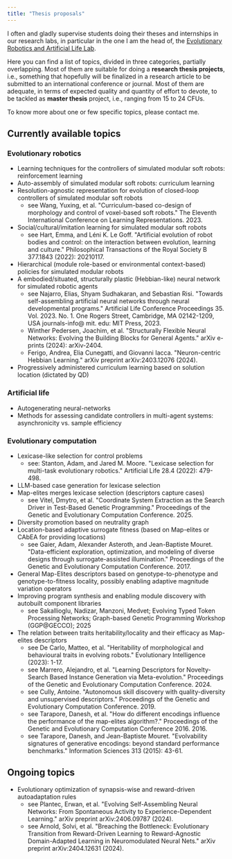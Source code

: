 ```yaml
---
title: "Thesis proposals"
---
```


I often and gladly supervise students doing their theses and internships in our research labs, in particular in the one I am the head of, the [Evolutionary Robotics and Artificial Life Lab](https://erallab.inginf.units.it).

Here you can find a list of topics, divided in three categories, partially overlapping.
Most of them are suitable for doing a **research thesis projects**, i.e., something that hopefully will be finalized in a research article to be submitted to an international conference or journal.
Most of them are adequate, in terms of expected quality and quantity of effort to devote, to be tackled as **master thesis** project, i.e., ranging from 15 to 24 CFUs.

To know more about one or few specific topics, please contact me.

## Currently available topics

### Evolutionary robotics
- Learning techniques for the controllers of simulated modular soft robots: reinforcement learning
- Auto-assembly of simulated modular soft robots: curriculum learning
- Resolution-agnostic representation for evolution of closed-loop controllers of simulated modular soft robots
  - see Wang, Yuxing, et al. "Curriculum-based co-design of morphology and control of voxel-based soft robots." The Eleventh International Conference on Learning Representations. 2023.
- Social/cultural/imitation learning for simulated modular soft robots
  - see Hart, Emma, and Léni K. Le Goff. "Artificial evolution of robot bodies and control: on the interaction between evolution, learning and culture." Philosophical Transactions of the Royal Society B 377.1843 (2022): 20210117.
- Hierarchical (module role-based or environmental context-based) policies for simulated modular robots
- A embodied/situated, structurally plastic (Hebbian-like) neural network for simulated robotic agents
  - see Najarro, Elias, Shyam Sudhakaran, and Sebastian Risi. "Towards self-assembling artificial neural networks through neural developmental programs." Artificial Life Conference Proceedings 35. Vol. 2023. No. 1. One Rogers Street, Cambridge, MA 02142-1209, USA journals-info@ mit. edu: MIT Press, 2023.
  - Winther Pedersen, Joachim, et al. "Structurally Flexible Neural Networks: Evolving the Building Blocks for General Agents." arXiv e-prints (2024): arXiv-2404.
  - Ferigo, Andrea, Elia Cunegatti, and Giovanni Iacca. "Neuron-centric Hebbian Learning." arXiv preprint arXiv:2403.12076 (2024).
- Progressively administered curriculum learning based on solution location (dictated by QD)

### Artificial life
- Autogenerating neural-networks
- Methods for assessing candidate controllers in multi-agent systems: asynchronicity vs. sample efficiency

### Evolutionary computation
- Lexicase-like selection for control problems
  - see: Stanton, Adam, and Jared M. Moore. "Lexicase selection for multi-task evolutionary robotics." Artificial Life 28.4 (2022): 479-498.
- LLM-based case generation for lexicase selection
- Map-elites merges lexicase selection (descriptors capture cases)
  - see Vitel, Dmytro, et al. "Coordinate System Extraction as the Search Driver in Test-Based Genetic Programming." Proceedings of the Genetic and Evolutionary Computation Conference. 2025.
- Diversity promotion based on neutrality graph
- Location-based adaptive surrogate fitness (based on Map-elites or CAbEA for providing locations)
  - see Gaier, Adam, Alexander Asteroth, and Jean-Baptiste Mouret. "Data-efficient exploration, optimization, and modeling of diverse designs through surrogate-assisted illumination." Proceedings of the Genetic and Evolutionary Computation Conference. 2017.
- General Map-Elites descriptors based on genotype-to-phenotype and genotype-to-fitness locality, possibly enabling adaptive magnitude variation operators
- Improving program synthesis and enabling module discovery with autobuilt component libraries
  - see Sakallioglu, Nadizar, Manzoni, Medvet; Evolving Typed Token Processing Networks; Graph-based Genetic Programming Workshop (GGP@GECCO); 2025
- The relation between traits heritability/locality and their efficacy as Map-elites descriptors
  - see De Carlo, Matteo, et al. "Heritability of morphological and behavioural traits in evolving robots." Evolutionary Intelligence (2023): 1-17.
  - see Marrero, Alejandro, et al. "Learning Descriptors for Novelty-Search Based Instance Generation via Meta-evolution." Proceedings of the Genetic and Evolutionary Computation Conference. 2024.
  - see Cully, Antoine. "Autonomous skill discovery with quality-diversity and unsupervised descriptors." Proceedings of the Genetic and Evolutionary Computation Conference. 2019.
  - see Tarapore, Danesh, et al. "How do different encodings influence the performance of the map-elites algorithm?." Proceedings of the Genetic and Evolutionary Computation Conference 2016. 2016.
  - see Tarapore, Danesh, and Jean-Baptiste Mouret. "Evolvability signatures of generative encodings: beyond standard performance benchmarks." Information Sciences 313 (2015): 43-61.

## Ongoing topics
- Evolutionary optimization of synapsis-wise and reward-driven autoadaptation rules
  - see Plantec, Erwan, et al. "Evolving Self-Assembling Neural Networks: From Spontaneous Activity to Experience-Dependent Learning." arXiv preprint arXiv:2406.09787 (2024).
  - see Arnold, Solvi, et al. "Breaching the Bottleneck: Evolutionary Transition from Reward-Driven Learning to Reward-Agnostic Domain-Adapted Learning in Neuromodulated Neural Nets." arXiv preprint arXiv:2404.12631 (2024).

